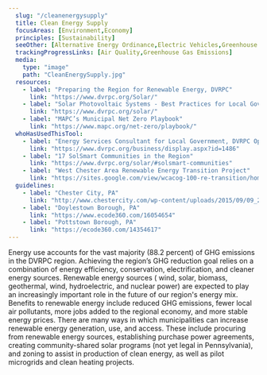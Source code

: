 ```yaml
---
  slug: "/cleanenergysupply"
  title: Clean Energy Supply
  focusAreas: [Environment,Economy]
  principles: [Sustainability]
  seeOther: [Alternative Energy Ordinance,Electric Vehicles,Greenhouse Gas Reduction Targets and Climate Action Plans]
  trackingProgressLinks: [Air Quality,Greenhouse Gas Emissions]
  media: 
    type: "image"
    path: "CleanEnergySupply.jpg"
  resources: 
    - label: "Preparing the Region for Renewable Energy, DVRPC"
      link: "https://www.dvrpc.org/Solar/"
    - label: "Solar Photovoltaic Systems - Best Practices for Local Governments, DVRPC"
      link: "https://www.dvrpc.org/solar/"
    - label: "MAPC’s Municipal Net Zero Playbook"
      link: "https://www.mapc.org/net-zero/playbook/"
  whoHasUsedThisTool: 
    - label: "Energy Services Consultant for Local Government, DVRPC Operations"
      link: "https://www.dvrpc.org/business/display.aspx?id=1486"
    - label: "17 SolSmart Communities in the Region"
      link: "https://www.dvrpc.org/solar/#solsmart-communities"
    - label: "West Chester Area Renewable Energy Transition Project"
      link: "https://sites.google.com/view/wcacog-100-re-transition/home"
  guidelines: 
    - label: "Chester City, PA"
      link: "http://www.chestercity.com/wp-content/uploads/2015/09/09_26_2015_ZONING_ORDINANCE.pdf"
    - label: "Doylestown Borough, PA"
      link: "https://www.ecode360.com/16054654"
    - label: "Pottstown Borough, PA"
      link: "https://ecode360.com/14354617"
---
```


Energy use accounts for the vast majority (88.2 percent) of GHG emissions in the DVRPC region. Achieving the region’s GHG reduction goal relies on a combination of energy efficiency, conservation, electrification, and cleaner energy sources. Renewable energy sources ( wind, solar, biomass, geothermal, wind, hydroelectric, and nuclear power) are expected to play an increasingly important role in the future of our region's energy mix. Benefits to renewable energy include reduced GHG emissions, fewer local air pollutants, more jobs added to the regional economy, and more stable energy prices. There are many ways in which municipalities can increase renewable energy generation, use, and access. These include procuring from renewable energy sources, establishing purchase power agreements, creating community-shared solar programs (not yet legal in Pennsylvania), and zoning to assist in production of clean energy, as well as pilot microgrids and clean heating projects.
